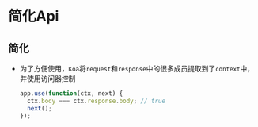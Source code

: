 # 简化Api

## 简化

+ 为了方便使用，`Koa`将`request`和`response`中的很多成员提取到了`context`中，并使用访问器控制

  ```javascript
  app.use(function(ctx, next) {
    ctx.body === ctx.response.body; // true
    next();
  });
  ```
